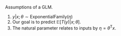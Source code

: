 Assumptions of a GLM.

1. $y \vert x; \theta \sim \text{ExponentialFamily}(\eta)$
2. Our goal is to predict $\mathbb{E}[T(y)\vert x; \theta]$.
3. The natural parameter relates to inputs by $\eta = {\theta}^\mathsf{T}x$.